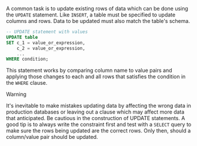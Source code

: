 A common task is to update existing rows of data which can be done using the `UPDATE` statement. Like `INSERT`, a table must be specified to update columns and rows. Data to be updated must also match the table's schema.

```SQL
-- UPDATE statement with values
UPDATE table
SET c_1 = value_or_expression,
	c_2 = value_or_expression,
	...
WHERE condition;
```

This statement works by comparing column name to value pairs and applying those changes to each and all rows that satisfies the condition in the `WHERE` clause.

>[!WARNING] 
>It's inevitable to make mistakes updating data by affecting the wrong data in production databases or leaving out a clause which may affect more data that anticipated. Be cautious in the construction of UPDATE statements.
>A good tip is to always write the constraint first and test with a `SELECT` query to make sure the rows being updated are the correct rows. Only then, should a column/value pair should be updated.




